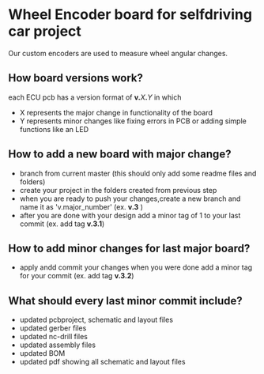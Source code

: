 # Wheel Encoder board for selfdriving car project
Our custom encoders are used to measure wheel angular changes.

## How board versions work?
each ECU pcb has a version format of **v.**_X_**.**_Y_ in which
* X represents the major change in functionality of the board
* Y represents minor changes like fixing errors in PCB or adding simple functions like an LED

## How to add a new board with major change?
* branch from current master (this should only add some readme files and folders)
* create your project in the folders created from previous step
* when you are ready to push your changes,create a new branch and name it as 'v.major_number' (ex. **v.3** )
* after you are done with your design add a minor tag of 1 to your last commit (ex. add tag **v.3.1**)

## How to add minor changes for last major board?
* apply andd commit your changes when you were done add a minor tag for your commit (ex. add tag **v.3.2**)

## What should every last minor commit include?
* updated pcbproject, schematic and layout files
* updated gerber files
* updated nc-drill files
* updated assembly files
* updated BOM
* updated pdf showing all schematic and layout files
